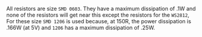 All resistors are size `SMD 0603`. They have a maximum dissipation of .1W and none of the resistors will get near this except the resistors for the `WS2812`, For these size `SMD 1206` is used because, at 150R, the power dissipation is .166W (at 5V) and `1206` has a maximum dissipation of .25W.